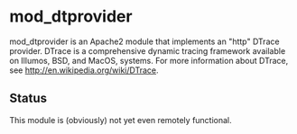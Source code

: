 mod_dtprovider
==============

mod_dtprovider is an Apache2 module that implements an "http" DTrace provider.
DTrace is a comprehensive dynamic tracing framework available on Illumos, BSD,
and MacOS, systems.  For more information about DTrace, see
http://en.wikipedia.org/wiki/DTrace.


Status
-----
This module is (obviously) not yet even remotely functional.
